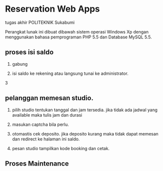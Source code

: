 # Reservation Web Apps
tugas akhir POLITEKNIK Sukabumi

Perangkat lunak ini dibuat dibawah sistem operasi Windows Xp dengan menggunakan bahasa pemprograman PHP 5.5 dan Database MySQL 5.5.

proses isi saldo
--------------------------
1. gabung

2. isi saldo ke rekening atau langsung tunai ke administrator.

3


pelanggan memesan studio.
---------------------------
1. pilih studio
	tentukan tanggal dan jam tersedia.
	jika tidak ada jadwal yang available maka tulis jam dan durasi
	
2. masukan captcha bila perlu.

3. otomastis cek deposito.
	jika deposito kurang maka tidak dapat memesan
	dan redirect ke halaman ini saldo.

4. pesan studio 
	tampilkan kode booking dan cetak.


Proses Maintenance
--------------------------------